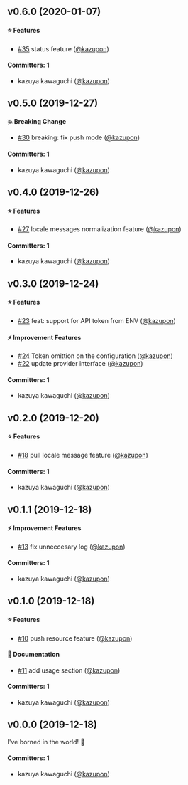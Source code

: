 
## v0.6.0 (2020-01-07)

#### :star: Features
* [#35](https://github.com/kazupon/poeditor-service-provider/pull/35) status feature ([@kazupon](https://github.com/kazupon))

#### Committers: 1
- kazuya kawaguchi ([@kazupon](https://github.com/kazupon))


## v0.5.0 (2019-12-27)

#### :boom: Breaking Change
* [#30](https://github.com/kazupon/poeditor-service-provider/pull/30) breaking: fix push mode ([@kazupon](https://github.com/kazupon))

#### Committers: 1
- kazuya kawaguchi ([@kazupon](https://github.com/kazupon))


## v0.4.0 (2019-12-26)

#### :star: Features
* [#27](https://github.com/kazupon/poeditor-service-provider/pull/27) locale messages normalization feature ([@kazupon](https://github.com/kazupon))

#### Committers: 1
- kazuya kawaguchi ([@kazupon](https://github.com/kazupon))


## v0.3.0 (2019-12-24)

#### :star: Features
* [#23](https://github.com/kazupon/poeditor-service-provider/pull/23) feat: support for API token from ENV ([@kazupon](https://github.com/kazupon))

#### :zap: Improvement Features
* [#24](https://github.com/kazupon/poeditor-service-provider/pull/24) Token omittion on the configuration ([@kazupon](https://github.com/kazupon))
* [#22](https://github.com/kazupon/poeditor-service-provider/pull/22) update provider interface ([@kazupon](https://github.com/kazupon))

#### Committers: 1
- kazuya kawaguchi ([@kazupon](https://github.com/kazupon))


## v0.2.0 (2019-12-20)

#### :star: Features
* [#18](https://github.com/kazupon/poeditor-service-provider/pull/18) pull locale message feature ([@kazupon](https://github.com/kazupon))

#### Committers: 1
- kazuya kawaguchi ([@kazupon](https://github.com/kazupon))


## v0.1.1 (2019-12-18)

#### :zap: Improvement Features
* [#13](https://github.com/kazupon/poeditor-service-provider/pull/13) fix unneccesary log ([@kazupon](https://github.com/kazupon))

#### Committers: 1
- kazuya kawaguchi ([@kazupon](https://github.com/kazupon))


## v0.1.0 (2019-12-18)

#### :star: Features
* [#10](https://github.com/kazupon/poeditor-service-provider/pull/10) push resource feature ([@kazupon](https://github.com/kazupon))

#### :pencil: Documentation
* [#11](https://github.com/kazupon/poeditor-service-provider/pull/11) add usage section ([@kazupon](https://github.com/kazupon))

#### Committers: 1
- kazuya kawaguchi ([@kazupon](https://github.com/kazupon))

## v0.0.0 (2019-12-18)

I've borned in the world! :tada:

#### Committers: 1
- kazuya kawaguchi ([@kazupon](https://github.com/kazupon))
